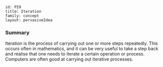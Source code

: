 ````
id: PI9
title: Iteration
family: concept
layout: pervasiveIdea

````

### Summary

Iteration is the process of carrying out one or more steps repeatedly.  This occurs often in mathematics, and it can be very useful to take a step back and realise that one needs to iterate a certain operation or process.  Computers are often good at carrying out iterative processes.
